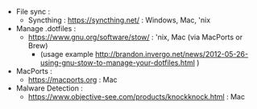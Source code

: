 * File sync : 
  * Syncthing : https://syncthing.net/ : Windows, Mac, 'nix
* Manage .dotfiles :
  * https://www.gnu.org/software/stow/ : 'nix, Mac (via MacPorts or Brew)
    * (usage example http://brandon.invergo.net/news/2012-05-26-using-gnu-stow-to-manage-your-dotfiles.html )
* MacPorts :
  * https://macports.org : Mac
* Malware Detection :
  * https://www.objective-see.com/products/knockknock.html : Mac
